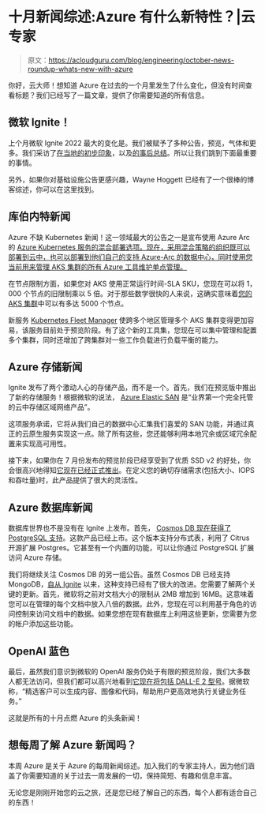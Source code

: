 # 十月新闻综述:Azure 有什么新特性？|云专家

> 原文：<https://acloudguru.com/blog/engineering/october-news-roundup-whats-new-with-azure>

你好，云大师！想知道 Azure 在过去的一个月里发生了什么变化，但没有时间查看标题？我们已经写了一篇文章，提供了你需要知道的所有信息。

## 微软 Ignite！

上个月微软 Ignite 2022 最大的变化是。我们被赋予了多种公告，预览，气体和更多。我们采访了[在当地的初步印象](https://youtu.be/639WV-ODh3I)，以及[的事后总结](https://youtu.be/9dEa5kfPCFg)。所以让我们跳到下面最重要的事情。

另外，如果你对基础设施公告更感兴趣，Wayne Hoggett 已经有了一个很棒的博客综述，你可以在这里找到。

## 库伯内特新闻

Azure 不缺 Kubernetes 新闻！这一领域最大的公告之一是宣布使用 Azure Arc 的 [Azure Kubernetes 服务的混合部署选项。现在，采用混合策略的组织既可以部署到云中，也可以部署到他们自己的支持 Azure-Arc 的数据中心，同时使用您当前用来管理 AKS 集群的所有 Azure 工具维护单点管理。](https://techcommunity.microsoft.com/t5/azure-stack-blog/what-s-new-for-azure-stack-hci-at-microsoft-ignite-2022/ba-p/3650949)

在节点限制方面，如果您对 AKS 使用正常运行时间-SLA SKU，您现在可以将 1，000 个节点的旧限制乘以 5 倍。对于那些数学很快的人来说，这确实意味着[您的 AKS 集群](https://azure.microsoft.com/en-us/updates/generally-available-5000-node-scale-in-aks/)中可以有多达 5000 个节点。

新服务 [Kubernetes Fleet Manager](https://azure.microsoft.com/en-us/products/kubernetes-fleet-manager/#overview) 使跨多个地区管理多个 AKS 集群变得更加容易，该服务目前处于预览阶段。有了这个新的工具集，您现在可以集中管理和配置多个集群，同时还增加了跨集群对一些工作负载进行负载平衡的能力。

## Azure 存储新闻

Ignite 发布了两个激动人心的存储产品，而不是一个。首先，我们在预览版中推出了新的存储服务！根据微软的说法， [Azure Elastic SAN](https://techcommunity.microsoft.com/t5/azure-storage-blog/azure-elastic-san-in-preview/ba-p/3643414) 是“业界第一个完全托管的云中存储区域网络产品”。

这项服务承诺，它将从我们自己的数据中心汇集我们喜爱的 SAN 功能，并通过真正的云原生服务实现这一点。除了所有这些，您还能够利用本地冗余或区域冗余配置来实现高可用性。

接下来，如果你在 7 月份发布的预览阶段已经享受到了优质 SSD v2 的好处，你会很高兴地得知[它现在已经正式推出](https://learn.microsoft.com/en-us/azure/virtual-machines/disks-deploy-premium-v2?tabs=azure-cli)。在定义您的确切存储需求(包括大小、IOPS 和吞吐量)时，此产品提供了很大的灵活性。

## Azure 数据库新闻

数据库世界也不是没有在 Ignite 上发布。首先， [Cosmos DB 现在获得了 PostgreSQL 支持](https://devblogs.microsoft.com/cosmosdb/distributed-postgresql-comes-to-azure-cosmos-db/)。这款产品已经上市。这个版本支持分布式表，利用了 Citrus 开源扩展 Postgres。它甚至有一个内置的功能，可以让你通过 PostgreSQL 扩展访问 Azure 存储。

我们将继续关注 Cosmos DB 的另一组公告。虽然 Cosmos DB 已经支持 MongoDB，[自从 Ignite](https://devblogs.microsoft.com/cosmosdb/bigger-and-more-secure-new-features-for-azure-cosmos-db-for-mongodb/) 以来，这种支持已经有了很大的改进。您需要了解两个关键的更新。首先，微软将之前对文档大小的限制从 2MB 增加到 16MB。这意味着您可以在管理的每个文档中放入八倍的数据。此外，您现在可以利用基于角色的访问控制来访问文档中的数据。如果您想在现有数据库上利用这些更新，您需要为您的帐户添加这些功能。

## OpenAI 蓝色

最后，虽然我们意识到微软的 OpenAI 服务仍处于有限的预览阶段，我们大多数人都无法访问，但我们都可以高兴地看到[它现在将包括 DALL-E 2 型号](https://techcrunch.com/2022/10/12/microsoft-expands-azure-openai-service-with-dall-e-2-in-preview/)。据微软称，“精选客户可以生成内容、图像和代码，帮助用户更高效地执行关键业务任务。”

这就是所有的十月点燃 Azure 的头条新闻！

## 想每周了解 Azure 新闻吗？

本周 Azure 是关于 Azure 的每周新闻综述。加入我们的专家主持人，因为他们涵盖了你需要知道的关于过去一周发展的一切，保持简短、有趣和信息丰富。

无论您是刚刚开始您的云之旅，还是您已经了解自己的东西，每个人都有适合自己的东西！